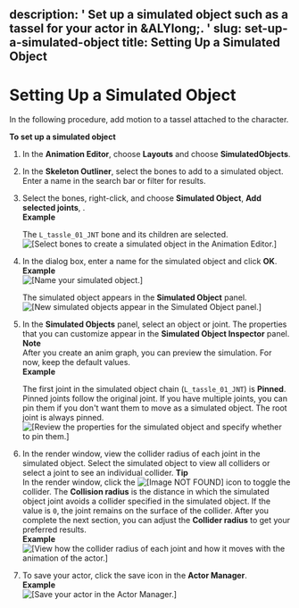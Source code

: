 description: ' Set up a simulated object such as a tassel for your actor in &ALYlong;. '
slug: set-up-a-simulated-object
title: Setting Up a Simulated Object
---
# Setting Up a Simulated Object<a name="set-up-a-simulated-object"></a>

In the following procedure, add motion to a tassel attached to the character\.

**To set up a simulated object**

1. In the **Animation Editor**, choose **Layouts** and choose **SimulatedObjects**\.

1. In the **Skeleton Outliner**, select the bones to add to a simulated object\. Enter a name in the search bar or filter for results\.

1. Select the bones, right\-click, and choose **Simulated Object**, **Add selected joints**, **<New simulated object>**\.  
**Example**  

   The `L_tassle_01_JNT` bone and its children are selected\.  
![\[Select bones to create a simulated object in the Animation Editor.\]](/images/actor-animation/simulated-objects-1.png)

1. In the dialog box, enter a name for the simulated object and click **OK**\.  
**Example**    
![\[Name your simulated object.\]](/images/actor-animation/simulated-objects-2.png)

   The simulated object appears in the **Simulated Object** panel\.  
![\[New simulated objects appear in the Simulated Object panel.\]](/images/actor-animation/simulated-objects-3.png)

1. In the **Simulated Objects** panel, select an object or joint\. The properties that you can customize appear in the **Simulated Object Inspector** panel\.
**Note**  
After you create an anim graph, you can preview the simulation\. For now, keep the default values\.  
**Example**  

   The first joint in the simulated object chain \(`L_tassle_01_JNT`\) is **Pinned**\. Pinned joints follow the original joint\. If you have multiple joints, you can pin them if you don't want them to move as a simulated object\. The root joint is always pinned\.  
![\[Review the properties for the simulated object and specify whether to pin them.\]](/images/actor-animation/simulated-objects-4.gif)

1. In the render window, view the collider radius of each joint in the simulated object\. Select the simulated object to view all colliders or select a joint to see an individual collider\.
**Tip**  
In the render window, click the ![\[Image NOT FOUND\]](http://docs.aws.amazon.com/lumberyard/latest/userguide/images/actor-animation/simulated-objects-5.png) icon to toggle the collider\.
The **Collision radius** is the distance in which the simulated object joint avoids a collider specified in the simulated object\. If the value is `0`, the joint remains on the surface of the collider\.
After you complete the next section, you can adjust the **Collider radius** to get your preferred results\.  
**Example**    
![\[View how the collider radius of each joint and how it moves with the animation of the actor.\]](/images/actor-animation/simulated-objects-5.gif)

1. To save your actor, click the save icon in the **Actor Manager**\.  
**Example**    
![\[Save your actor in the Actor Manager.\]](/images/actor-animation/simulated-objects-6.png)